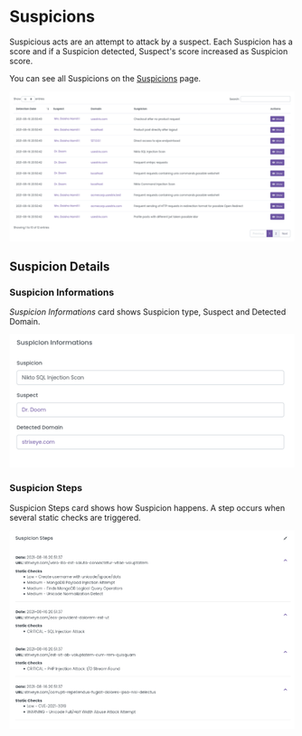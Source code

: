 # Suspicions

Suspicious acts are an attempt to attack by a suspect. Each Suspicion has a score and if a Suspicion detected, Suspect's score increased as Suspicion score. 

You can see all Suspicions on the [Suspicions](https://dashboard.strixeye.com/suspicions) page.

![agent name and agent domains](../assets/images/suspicions.png)

## Suspicion Details

### Suspicion Informations

*Suspicion Informations* card shows Suspicion type, Suspect and Detected Domain.

![agent name and agent domains](../assets/images/suspicion_information.png)

### Suspicion Steps

Suspicion Steps card shows how Suspicion happens. A step occurs when several static checks are triggered.

![agent name and agent domains](../assets/images/suspicion_steps.png)
